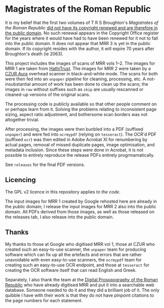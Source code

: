 # Magistrates of the Roman Republic

It is my belief that the first two volumes of T R S Broughton's *Magistrates of the Roman Republic* [did not have its copyright renewed and are therefore in the public domain](https://guides.library.cornell.edu/copyright/publicdomain). No such renewal appears in the Copyright Office register for the years where it would have had to have been renewed for it not to fall into the public domain. It does not appear that MRR 3 is yet in the public domain. If its copyright resides with the author, it will expire 70 years after Broughton's death (ie 2063).

This project includes the images of scans of MRR vols 1–2. The images for MRR 1 are taken from [HathiTrust](https://babel.hathitrust.org/cgi/pt?id=mdp.39015009351001). The images for MRR 2 were taken by a [CZUR Aura](https://shop.czur.com/products/aura) overhead scanner in black-and-white mode. The scans for both were then fed into an `unpaper` pipeline for cleaning, processing, etc. A not-insubstantial amount of work has been done to clean up the scans; the images in `raw` without suffixes such as `skip` are usually rescanned or cleaned-up versions of the original scans.

The processing code is publicly available so that other people comment on or perhaps learn from it. Solving the problems relating to inconsistent page sizing, aspect ratio adjustment, and bothersome scan borders was not altogether trivial.

After processing, the images were then bunbled into a PDF (suffixed `unpaper`) and were fed into `ocrmypdf` (relying on `tesseract`). The OCR'd PDF (suffixed `ocr`) was then edited in Adobe Acrobat XI for renumbering by actual pages, removal of missed duplicate pages, image optimisation, and metadata inclusion. Since these steps were done in Acrobat, it is not possible to entirely reproduce the release PDFs entirely progrmamatically.

See `releases` for the final PDF versions.

## Licencing

The GPL v2 licence in this repository applies *to the code*.

The input images for MRR 1 created by Google rehosted here are already in the public domain; I release the input images for MRR 2 also into the public domain. All PDFs derived from those images, as well as those released on the releases tab, I also release into the public domain.

## Thanks

My thanks to those at Google who digitised MRR vol 1, those at CZUR who created such an easy-to-use scanner, the `unpaper` team for producing software which can fix up all the artefacts and errors that are rather unavoidable with even easy-to-use scanners, the `ocrmypdf` team for creating such an easy-to-use OCR endpoint, and those at `tesseract` for creating the OCR software itself that can read English and Greek.

Separately, I also thank the team at the [Digital Prosopography of the Roman Republic](https://romanrepublic.ac.uk) who have already digitised MRR and put it into a searchable web database. Someone needed to do it and they did a brilliant job of it. The only quibble I have with their work is that they do not have pinpoint citations to the page numbers for each statement.
